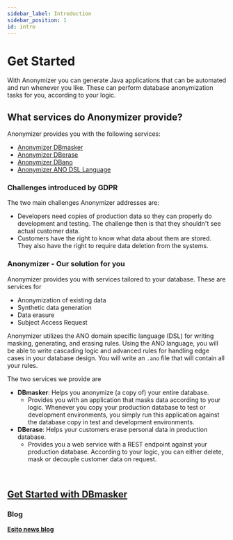 ```yaml
---
sidebar_label: Introduction
sidebar_position: 1
id: intro
---
```



# Get Started

With Anonymizer you can generate Java applications that can be automated and run whenever you like. These can perform database anonymization tasks for you, according to your logic.

## What services do Anonymizer provide?

Anonymizer provides you with the following services:

- [Anonymizer DBmasker](./services/dbmasker-product.md)
- [Anonymizer DBerase](./services/dberase-product.md)
- [Anonymizer DBano](./services/dbano-product.md)
- [Anonymizer ANO DSL Language](#)

### Challenges introduced by GDPR

The two main challenges Anonymizer addresses are:

- Developers need copies of production data so they can properly do development and testing. The challenge then is that they shouldn't see actual customer data.
- Customers have the right to know what data about them are stored. They also have the right to require data deletion from the systems.

### Anonymizer - Our solution for you

Anonymizer provides you with services tailored to your database. These are services for

- Anonymization of existing data
- Synthetic data generation
- Data erasure
- Subject Access Request

Anonymizer utilizes the ANO domain specific language (DSL) for writing masking, generating, and erasing rules. Using the ANO language, you will be able to write cascading logic and advanced rules for handling edge cases in your database design. You will write an `.ano` file that will contain all your rules.

The two services we provide are

- **DBmasker**: Helps you anonymize (a copy of) your entire database.
  - Provides you with an application that masks data according to your logic. Whenever you copy your production database to test or development environments, you simply run this application against the database copy in test and development environments.
- **DBerase**: Helps your customers erase personal data in production database.
  - Provides you a web service with a REST endpoint against your production database. According to your logic, you can either delete, mask or decouple customer data on request.


&nbsp;

## [Get Started with DBmasker](./get-started-with-dbmasker/dbmasker-get-started-overview.md)

### Blog

**[Esito news blog](https://www.esito.no/en/news/)**
